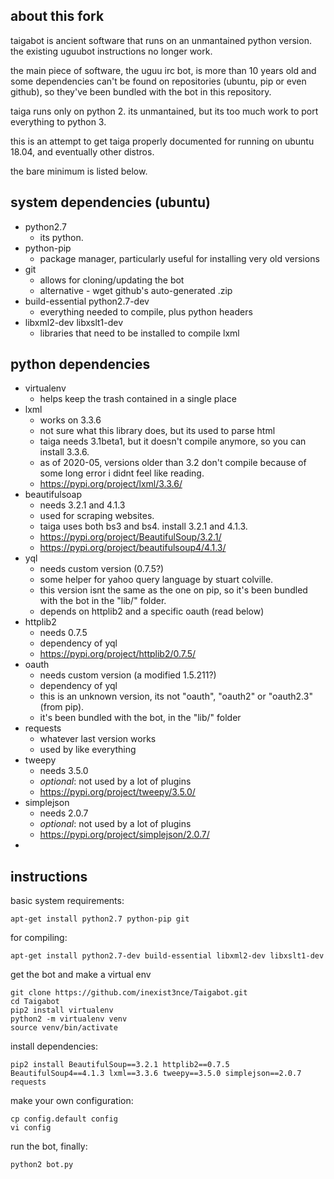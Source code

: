 ## about this fork
taigabot is ancient software that runs on an unmantained python version. the existing uguubot instructions no longer work.

the main piece of software, the uguu irc bot, is more than 10 years old and some dependencies can't be found on repositories (ubuntu, pip or even github), so they've been bundled with the bot in this repository.

taiga runs only on python 2. its unmantained, but its too much work to port everything to python 3.

this is an attempt to get taiga properly documented for running on ubuntu 18.04, and eventually other distros.

the bare minimum is listed below.

## system dependencies (ubuntu)
- python2.7
  - its python.
- python-pip
  - package manager, particularly useful for installing very old versions
- git
  - allows for cloning/updating the bot
  - alternative  - wget github's auto-generated .zip
- build-essential python2.7-dev
  - everything needed to compile, plus python headers
- libxml2-dev libxslt1-dev
  - libraries that need to be installed to compile lxml

## python dependencies
- virtualenv
  - helps keep the trash contained in a single place
- lxml
  - works on 3.3.6
  - not sure what this library does, but its used to parse html
  - taiga needs 3.1beta1, but it doesn't compile anymore, so you can install 3.3.6.
  - as of 2020-05, versions older than 3.2 don't compile because of some long error i didnt feel like reading.
  - https://pypi.org/project/lxml/3.3.6/
- beautifulsoap
  - needs 3.2.1 and 4.1.3
  - used for scraping websites.
  - taiga uses both bs3 and bs4. install 3.2.1 and 4.1.3.
  - https://pypi.org/project/BeautifulSoup/3.2.1/
  - https://pypi.org/project/beautifulsoup4/4.1.3/
- yql
  - needs custom version (0.7.5?)
  - some helper for yahoo query language by stuart colville.
  - this version isnt the same as the one on pip, so it's been bundled with the bot in the "lib/" folder.
  - depends on httplib2 and a specific oauth (read below)
- httplib2
  - needs 0.7.5
  - dependency of yql
  - https://pypi.org/project/httplib2/0.7.5/
- oauth
  - needs custom version (a modified 1.5.211?)
  - dependency of yql
  - this is an unknown version, its not "oauth", "oauth2" or "oauth2.3" (from pip).
  - it's been bundled with the bot, in the "lib/" folder
- requests
  - whatever last version works
  - used by like everything
- tweepy
  - needs 3.5.0
  - *optional*: not used by a lot of plugins
  - https://pypi.org/project/tweepy/3.5.0/
- simplejson
  - needs 2.0.7
  - *optional*: not used by a lot of plugins
  - https://pypi.org/project/simplejson/2.0.7/
- 

## instructions
basic system requirements:

    apt-get install python2.7 python-pip git

for compiling:

    apt-get install python2.7-dev build-essential libxml2-dev libxslt1-dev

get the bot and make a virtual env

    git clone https://github.com/inexist3nce/Taigabot.git
    cd Taigabot
    pip2 install virtualenv
    python2 -m virtualenv venv
    source venv/bin/activate

install dependencies:

    pip2 install BeautifulSoup==3.2.1 httplib2==0.7.5 BeautifulSoup4==4.1.3 lxml==3.3.6 tweepy==3.5.0 simplejson==2.0.7 requests

make your own configuration:

    cp config.default config
    vi config

run the bot, finally:

    python2 bot.py

